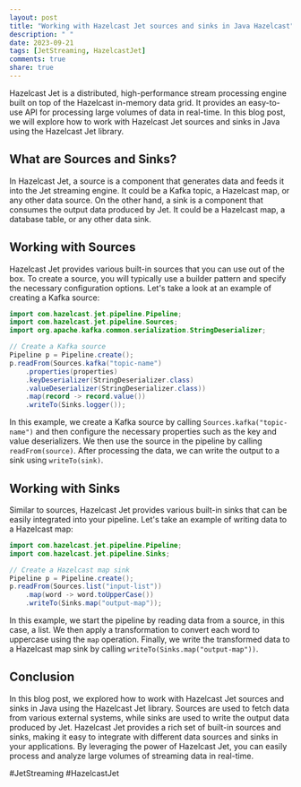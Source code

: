 ```yaml
---
layout: post
title: "Working with Hazelcast Jet sources and sinks in Java Hazelcast"
description: " "
date: 2023-09-21
tags: [JetStreaming, HazelcastJet]
comments: true
share: true
---
```


Hazelcast Jet is a distributed, high-performance stream processing engine built on top of the Hazelcast in-memory data grid. It provides an easy-to-use API for processing large volumes of data in real-time. In this blog post, we will explore how to work with Hazelcast Jet sources and sinks in Java using the Hazelcast Jet library.

## What are Sources and Sinks?

In Hazelcast Jet, a source is a component that generates data and feeds it into the Jet streaming engine. It could be a Kafka topic, a Hazelcast map, or any other data source. On the other hand, a sink is a component that consumes the output data produced by Jet. It could be a Hazelcast map, a database table, or any other data sink.

## Working with Sources

Hazelcast Jet provides various built-in sources that you can use out of the box. To create a source, you will typically use a builder pattern and specify the necessary configuration options. Let's take a look at an example of creating a Kafka source:

```java
import com.hazelcast.jet.pipeline.Pipeline;
import com.hazelcast.jet.pipeline.Sources;
import org.apache.kafka.common.serialization.StringDeserializer;

// Create a Kafka source
Pipeline p = Pipeline.create();
p.readFrom(Sources.kafka("topic-name")
    .properties(properties)
    .keyDeserializer(StringDeserializer.class)
    .valueDeserializer(StringDeserializer.class))
    .map(record -> record.value())
    .writeTo(Sinks.logger());
```

In this example, we create a Kafka source by calling `Sources.kafka("topic-name")` and then configure the necessary properties such as the key and value deserializers. We then use the source in the pipeline by calling `readFrom(source)`. After processing the data, we can write the output to a sink using `writeTo(sink)`.

## Working with Sinks

Similar to sources, Hazelcast Jet provides various built-in sinks that can be easily integrated into your pipeline. Let's take an example of writing data to a Hazelcast map:

```java
import com.hazelcast.jet.pipeline.Pipeline;
import com.hazelcast.jet.pipeline.Sinks;

// Create a Hazelcast map sink
Pipeline p = Pipeline.create();
p.readFrom(Sources.list("input-list"))
    .map(word -> word.toUpperCase())
    .writeTo(Sinks.map("output-map"));
```

In this example, we start the pipeline by reading data from a source, in this case, a list. We then apply a transformation to convert each word to uppercase using the `map` operation. Finally, we write the transformed data to a Hazelcast map sink by calling `writeTo(Sinks.map("output-map"))`.

## Conclusion

In this blog post, we explored how to work with Hazelcast Jet sources and sinks in Java using the Hazelcast Jet library. Sources are used to fetch data from various external systems, while sinks are used to write the output data produced by Jet. Hazelcast Jet provides a rich set of built-in sources and sinks, making it easy to integrate with different data sources and sinks in your applications. By leveraging the power of Hazelcast Jet, you can easily process and analyze large volumes of streaming data in real-time. 

#JetStreaming #HazelcastJet